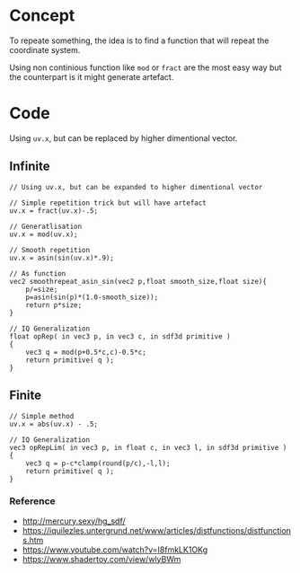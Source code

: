 # Concept

To repeate something, the idea is to find a function that will repeat the coordinate system.

Using non continious function like `mod` or `fract` are the most easy way but the counterpart is it might generate artefact.

# Code

Using `uv.x`, but can be replaced by higher dimentional vector.

## Infinite

```
// Using uv.x, but can be expanded to higher dimentional vector

// Simple repetition trick but will have artefact
uv.x = fract(uv.x)-.5;

// Generatlisation
uv.x = mod(uv.x);

// Smooth repetition
uv.x = asin(sin(uv.x)*.9);

// As function
vec2 smoothrepeat_asin_sin(vec2 p,float smooth_size,float size){
    p/=size;
    p=asin(sin(p)*(1.0-smooth_size));
    return p*size;
}

// IQ Generalization
float opRep( in vec3 p, in vec3 c, in sdf3d primitive )
{
    vec3 q = mod(p+0.5*c,c)-0.5*c;
    return primitive( q );
}
```

## Finite

```
// Simple method
uv.x = abs(uv.x) - .5;

// IQ Generalization
vec3 opRepLim( in vec3 p, in float c, in vec3 l, in sdf3d primitive )
{
    vec3 q = p-c*clamp(round(p/c),-l,l);
    return primitive( q );
}
```

### Reference

- http://mercury.sexy/hg_sdf/
- https://iquilezles.untergrund.net/www/articles/distfunctions/distfunctions.htm
- https://www.youtube.com/watch?v=I8fmkLK1OKg
- https://www.shadertoy.com/view/wlyBWm
